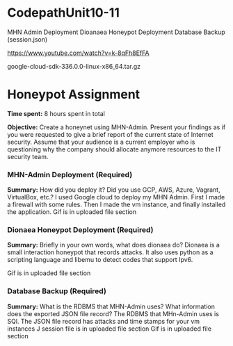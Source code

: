 # CodepathUnit10-11
MHN Admin Deployment
Dioanaea Honeypot Deployment
Database Backup (session.json)

https://www.youtube.com/watch?v=k-8qFh8EfFA

google-cloud-sdk-336.0.0-linux-x86_64.tar.gz

# Honeypot Assignment

**Time spent:** 8 hours spent in total

**Objective:** Create a honeynet using MHN-Admin. Present your findings as if you were requested to give a brief report of the current state of Internet security. Assume that your audience is a current employer who is questioning why the company should allocate anymore resources to the IT security team.

### MHN-Admin Deployment (Required)

**Summary:** How did you deploy it? Did you use GCP, AWS, Azure, Vagrant, VirtualBox, etc.?
I used Google cloud to deploy my MHN Admin. First I made a firewall with some rules. Then I made the vm instance, and finally installed the application.
Gif is in uploaded file section
### Dionaea Honeypot Deployment (Required)

**Summary:** Briefly in your own words, what does dionaea do?
		Dionaea is a small interaction honeypot that records attacks. It also uses python as a scripting language and libemu to detect codes that support Ipv6.

Gif is in uploaded file section

### Database Backup (Required) 

**Summary:** What is the RDBMS that MHN-Admin uses? What information does the exported JSON file record?
  The RDBMS that MHn-Admin uses is SQl. The JSON file record has attacks and time stamps for your vm instances
J session file is in uploaded file section
Gif is in uploaded file section


